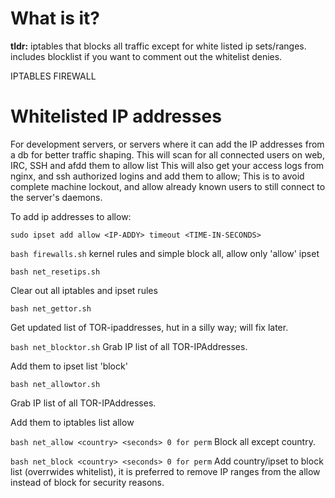 # What is it?
**tldr:** iptables that blocks all traffic except for white listed ip sets/ranges. includes blocklist if you want to comment out the whitelist denies.

IPTABLES FIREWALL


# Whitelisted IP addresses
For development servers, or servers where it can add the IP addresses from a db for better traffic shaping.
This will scan for all connected users on web, IRC, SSH and afdd them to allow list
This will also get your access logs from nginx, and ssh authorized logins and add them to allow;
This is to avoid complete machine lockout, and allow already known users to still connect to the server's daemons.

To add ip addresses to allow:

``sudo ipset add allow <IP-ADDY> timeout <TIME-IN-SECONDS>``


``bash firewalls.sh``
kernel rules and simple block all, allow only 'allow' ipset

``bash net_resetips.sh``

Clear out all iptables and ipset rules

``bash net_gettor.sh``

Get updated list of TOR-ipaddresses, hut in a silly way; will fix later.

``bash net_blocktor.sh``
Grab IP list of all TOR-IPAddresses.

Add them to ipset list 'block'

``bash net_allowtor.sh``

Grab IP list of all TOR-IPAddresses.

Add them to iptables list allow

``bash net_allow <country> <seconds> 0 for perm``
Block all except country.

``bash net_block <country> <seconds> 0 for perm``
Add country/ipset to block list (overrwides whitelist), it is preferred to remove IP ranges
from the allow instead of block for security reasons.
